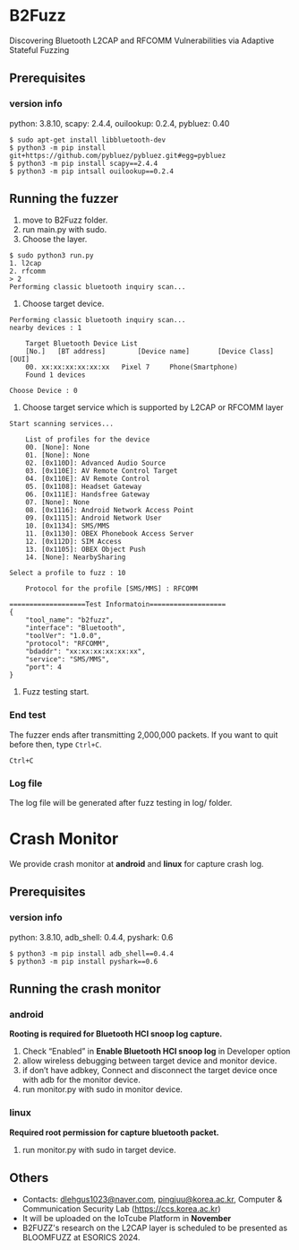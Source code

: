 # B2Fuzz

Discovering Bluetooth L2CAP and RFCOMM Vulnerabilities via Adaptive Stateful Fuzzing

## Prerequisites

### version info

python: 3.8.10, scapy: 2.4.4, ouilookup: 0.2.4, pybluez: 0.40

```
$ sudo apt-get install libbluetooth-dev
$ python3 -m pip install git+https://github.com/pybluez/pybluez.git#egg=pybluez
$ python3 -m pip install scapy==2.4.4
$ python3 -m pip intsall ouilookup==0.2.4
```

## Running the fuzzer

1. move to B2Fuzz folder.
2. run main.py with sudo.
3. Choose the layer.

```
$ sudo python3 run.py
1. l2cap
2. rfcomm
> 2
Performing classic bluetooth inquiry scan...
```

1. Choose target device.

```
Performing classic bluetooth inquiry scan...
nearby devices : 1

	Target Bluetooth Device List
	[No.]	[BT address]		[Device name]		[Device Class]		[OUI]
	00.	xx:xx:xx:xx:xx:xx	Pixel 7		Phone(Smartphone)
	Found 1 devices

Choose Device : 0 

```

1. Choose target service which is supported by L2CAP or RFCOMM layer

```
Start scanning services...

	List of profiles for the device
	00. [None]: None
	01. [None]: None
	02. [0x110D]: Advanced Audio Source
	03. [0x110E]: AV Remote Control Target
	04. [0x110E]: AV Remote Control
	05. [0x1108]: Headset Gateway
	06. [0x111E]: Handsfree Gateway
	07. [None]: None
	08. [0x1116]: Android Network Access Point
	09. [0x1115]: Android Network User
	10. [0x1134]: SMS/MMS
	11. [0x1130]: OBEX Phonebook Access Server
	12. [0x112D]: SIM Access
	13. [0x1105]: OBEX Object Push
	14. [None]: NearbySharing

Select a profile to fuzz : 10

	Protocol for the profile [SMS/MMS] : RFCOMM

===================Test Informatoin===================
{
	"tool_name": "b2fuzz",
	"interface": "Bluetooth",
	"toolVer": "1.0.0",
	"protocol": "RFCOMM",
	"bdaddr": "xx:xx:xx:xx:xx:xx",
	"service": "SMS/MMS",
	"port": 4
}

```

1. Fuzz testing start.

### End test

The fuzzer ends after transmitting 2,000,000 packets. If you want to quit before then, type `Ctrl+C`.

```
Ctrl+C
```

### Log file

The log file will be generated after fuzz testing in log/ folder.

# Crash Monitor

We provide crash monitor at **android** and **linux** for capture crash log.

## Prerequisites

### version info

python: 3.8.10, adb_shell: 0.4.4, pyshark: 0.6

```
$ python3 -m pip install adb_shell==0.4.4
$ python3 -m pip install pyshark==0.6
```

## Running the crash monitor

### android

**Rooting is required for Bluetooth HCI snoop log capture.**

1. Check “Enabled” in **Enable Bluetooth HCI snoop log** in Developer option
2. allow wireless debugging between target device and monitor device.
3. if don’t have adbkey, Connect and disconnect the target device once with adb for the monitor device.
4. run monitor.py with sudo in monitor device.

### linux

**Required root permission for capture bluetooth packet.**

1. run monitor.py with sudo in target device.

## Others

- Contacts: dlehgus1023@naver.com, pingjuu@korea.ac.kr, Computer & Communication Security Lab (https://ccs.korea.ac.kr)
- It will be uploaded on the IoTcube Platform in **November**
- B2FUZZ's research on the L2CAP layer is scheduled to be presented as BLOOMFUZZ at ESORICS 2024.
